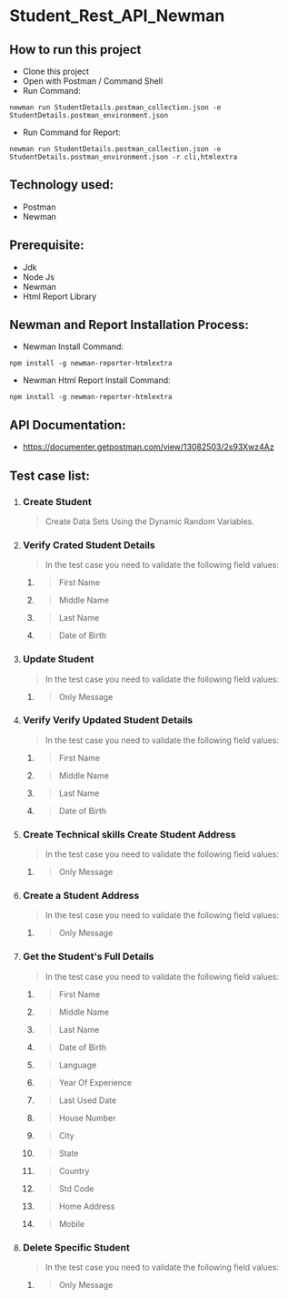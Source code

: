 # Student_Rest_API_Newman

## How to run this project

- Clone this project
- Open with Postman / Command Shell
- Run Command:

```console
newman run StudentDetails.postman_collection.json -e StudentDetails.postman_environment.json
```

- Run Command for Report:

```console
newman run StudentDetails.postman_collection.json -e StudentDetails.postman_environment.json -r cli,htmlextra
```

## Technology used:

- Postman
- Newman

## Prerequisite:

- Jdk
- Node Js
- Newman
- Html Report Library

## Newman and Report Installation Process:

- Newman Install Command:

```console
npm install -g newman-reporter-htmlextra
```

- Newman Html Report Install Command:

```console
npm install -g newman-reporter-htmlextra
```

## API Documentation:

- https://documenter.getpostman.com/view/13082503/2s93Xwz4Az

## Test case list:

1. ### Create Student

   > Create Data Sets Using the Dynamic Random Variables.

2. ### Verify Crated Student Details

   > In the test case you need to validate the following field values:

   1. > First Name
   2. > Middle Name
   3. > Last Name
   4. > Date of Birth

3. ### Update Student
   > In the test case you need to validate the following field values:
   1. > Only Message
4. ### Verify Verify Updated Student Details

   > In the test case you need to validate the following field values:

   1. > First Name
   2. > Middle Name
   3. > Last Name
   4. > Date of Birth

5. ### Create Technical skills Create Student Address

   > In the test case you need to validate the following field values:

   1. > Only Message

6. ### Create a Student Address

   > In the test case you need to validate the following field values:

   1. > Only Message

7. ### Get the Student's Full Details

   > In the test case you need to validate the following field values:

   1. > First Name
   2. > Middle Name
   3. > Last Name
   4. > Date of Birth
   5. > Language
   6. > Year Of Experience
   7. > Last Used Date
   8. > House Number
   9. > City
   10. > State
   11. > Country
   12. > Std Code
   13. > Home Address
   14. > Mobile

8. ### Delete Specific Student
   > In the test case you need to validate the following field values:
   1. > Only Message
